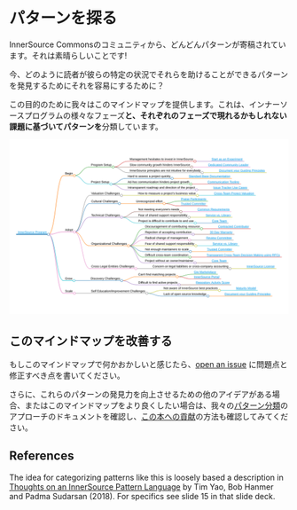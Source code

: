 # パターンを探る

InnerSource Commonsのコミュニティから、どんどんパターンが寄稿されています。それは素晴らしいことです!

今、どのように読者が彼らの特定の状況でそれらを助けることができるパターンを発見するためにそれを容易にするために？

この目的のために我々はこのマインドマップを提供します。これは、インナーソースプログラムの様々なフェーズ**と、それぞれのフェーズで現れるかもしれない課題に基づいてパターンを**分類しています。

![インナーソースパターンのマインドマップ](../../pattern-categorization/innersource-program-mind-map.png)

## このマインドマップを改善する

もしこのマインドマップで何かおかしいと感じたら、[open an issue](https://github.com/InnerSourceCommons/InnerSourcePatterns/issues) に問題点と修正すべき点を書いてください。

さらに、これらのパターンの発見力を向上させるための他のアイデアがある場合、またはこのマインドマップをより良くしたい場合は、我々の[パターン分類](https://github.com/InnerSourceCommons/InnerSourcePatterns/blob/main/pattern-categorization/README.md)のアプローチのドキュメントを確認し、[この本への貢献](../../book/contribute.md)の方法も確認してみてください。

## References

The idea for categorizing patterns like this is loosely based a description in [Thoughts on an InnerSource Pattern Language](https://drive.google.com/file/d/13AY8glCOdpLOVuz7cVD6QOB8d2xbHCS1/view) by Tim Yao, Bob Hanmer and Padma Sudarsan (2018). For specifics see slide 15 in that slide deck.
